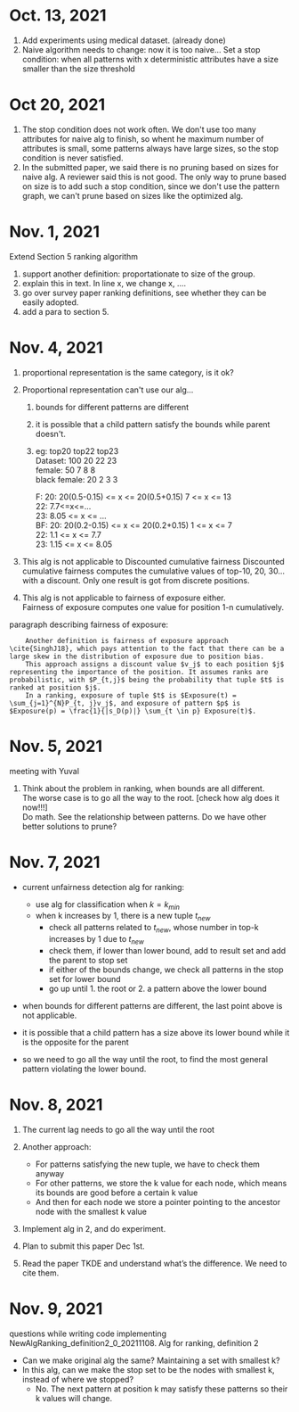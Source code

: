 # Oct. 13, 2021
1. Add experiments using medical dataset. (already done)
2. Naive algorithm needs to change: now it is too naive...
Set a stop condition: when all patterns with x deterministic attributes have a size smaller than the size threshold

# Oct 20, 2021
1. The stop condition does not work often.
We don't use too many attributes for naive alg to finish, so whent he maximum number of attributes is small,
some patterns always have large sizes, so the stop condition is never satisfied.
2. In the submitted paper, we said there is no pruning based on sizes for naive alg. A reviewer said this is not good.
The only way to prune based on size is to add such a stop condition, since we don't use the pattern graph, 
we can't prune based on sizes like the optimized alg.


# Nov. 1, 2021
Extend Section 5 ranking algorithm
   1. support another definition: proportationate to size of the group.
   2. explain this in text. In line x, we change x, ....
   3. go over survey paper ranking definitions, see whether they can be easily adopted.
   4. add a para to section 5.


# Nov. 4, 2021
1. proportional representation is the same category, is it ok?
2. Proportional representation can't use our alg...
   1. bounds for different patterns are different
   2. it is possible that a child pattern satisfy the bounds while parent doesn't.
   3. eg:                 top20   top22    top23               
      Dataset: 100         20       22      23        
      female: 50            7       8       8        
      black female: 20      2       3       3        
      
      F:     20:    20(0.5-0.15) <= x <= 20(0.5+0.15)        7 <= x <= 13       
        22: 7.7<=x<=...         
        23: 8.05 <= x <= ...       
      BF:    20:   20(0.2-0.15) <= x <= 20(0.2+0.15)         1 <= x <= 7        
        22:    1.1 <= x <= 7.7            
        23:   1.15 <= x <= 8.05             
   
        
3. This alg is not applicable to Discounted cumulative fairness
   Discounted cumulative fairness computes the cumulative values of top-10, 20, 30... with a discount.
   Only one result is got from discrete positions.

4. This alg is not applicable to fairness of exposure either.      
   Fairness of exposure computes one value for position 1-n cumulatively.

paragraph describing fairness of exposure:    

        Another definition is fairness of exposure approach \cite{SinghJ18}, which pays attention to the fact that there can be a large skew in the distribution of exposure due to position bias.
        This approach assigns a discount value $v_j$ to each position $j$ representing the importance of the position. It assumes ranks are probabilistic, with $P_{t,j}$ being the probability that tuple $t$ is ranked at position $j$.
        In a ranking, exposure of tuple $t$ is $Exposure(t) = \sum_{j=1}^{N}P_{t, j}v_j$, and exposure of pattern $p$ is $Exposure(p) = \frac{1}{|s_D(p)|} \sum_{t \in p} Exposure(t)$.



# Nov. 5, 2021 
meeting with Yuval
1. Think about the problem in ranking, when bounds are all different.     
    The worse case is to go all the way to the root. [check how alg does it now!!!]    
    Do math. See the relationship between patterns. Do we have other better solutions to prune?     

  

# Nov. 7, 2021

- current unfairness detection alg for ranking:
  - use alg for classification when $k=k_{min}$
  - when k increases by 1, there is a new tuple $t_{new}$
    - check all patterns related to $t_{new}$, whose number in top-k increases by 1 due to $t_{new}$    
    - check them, if lower than lower bound, add to result set and add the parent to stop set
    - if either of the bounds change, we check all patterns in the stop set for lower bound
    - go up until 1. the root or 2. a pattern above the lower bound

- when bounds for different patterns are different, the last point above is not applicable.
- it is possible that a child pattern has a size above its lower bound while it is the opposite for the parent
- so we need to go all the way until the root, to find the most general pattern violating the lower bound.

# Nov. 8, 2021
1. The current lag needs to go all the way until the root
2. Another approach: 
    - For patterns satisfying the new tuple, we have to check them anyway
    - For other patterns, we store the k value for each node, which means its bounds are good before a certain k value
    - And then for each node we store a pointer pointing to the ancestor node with the smallest k value

3. Implement alg in 2, and do experiment. 
4. Plan to submit this paper Dec 1st.
5. Read the paper TKDE and understand what’s the difference. We need to cite them.



# Nov. 9, 2021
questions while writing code implementing NewAlgRanking_definition2_0_20211108. Alg for ranking, definition 2

- Can we make original alg the same? Maintaining a set with smallest k?
- In this alg, can we make the stop set to be the nodes with smallest k, instead of where we stopped?
  - No. The next pattern at position k may satisfy these patterns so their k values will change.

